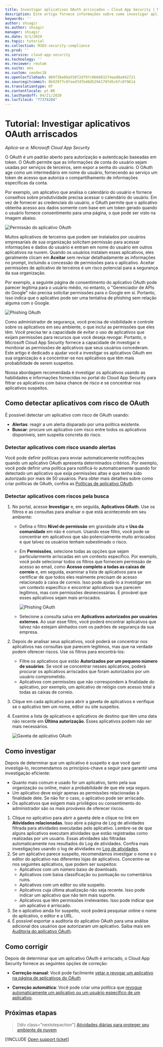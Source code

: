 ```yaml
---
title: Investigar aplicativos OAuth arriscados – Cloud App Security | Microsoft Docs
description: Este artigo fornece informações sobre como investigar aplicativos OAuth arriscados no Cloud App Security.
keywords: ''
author: shsagir
ms.author: shsagir
manager: shsagir
ms.date: 9/1/2019
ms.topic: tutorial
ms.collection: M365-security-compliance
ms.prod: ''
ms.service: cloud-app-security
ms.technology: ''
ms.reviewer: reutam
ms.suite: ems
ms.custom: seodec18
ms.openlocfilehash: 889f36e89a55072df97c0668832f4aad0a942721
ms.sourcegitcommit: 0b929f7c8feed7dfb40d5294179fd5c6fc079614
ms.translationtype: HT
ms.contentlocale: pt-BR
ms.lasthandoff: 04/21/2020
ms.locfileid: "77374204"
---
```

# <a name="tutorial-investigate-risky-oauth-apps"></a>Tutorial: Investigar aplicativos OAuth arriscados

*Aplica-se a: Microsoft Cloud App Security*

O OAuth é um padrão aberto para autorização e autenticação baseadas em token. O OAuth permite que as informações de conta do usuário sejam usadas por serviços de terceiros, sem expor a senha do usuário. O OAuth age como um intermediário em nome do usuário, fornecendo ao serviço um token de acesso que autoriza o compartilhamento de informações específicas da conta.

Por exemplo, um aplicativo que analisa o calendário do usuário e fornece conselhos sobre produtividade precisa acessar o calendário do usuário. Em vez de fornecer as credenciais do usuário, o OAuth permite que o aplicativo obtenha acesso aos dados somente com base em um token gerado quando o usuário fornece consentimento para uma página, o que pode ser visto na imagem abaixo.

![Permissão do aplicativo OAuth](media/oauth-permission.png)

Muitos aplicativos de terceiros que podem ser instalados por usuários empresariais de sua organização solicitam permissão para acessar informações e dados do usuário e entram em nome do usuário em outros aplicativos na nuvem. Quando os usuários instalam esses aplicativos, eles geralmente clicam em **Aceitar** sem revisar detalhadamente as informações no prompt, incluindo a concessão de permissões para o aplicativo. Aceitar permissões de aplicativo de terceiros é um risco potencial para a segurança da sua organização.

Por exemplo, a seguinte página de consentimento do aplicativo OAuth pode parecer legítima para o usuário médio, no entanto, o "Gerenciador de APIs do Google" não precisa solicitar permissões para o Google em si. Portanto, isso indica que o aplicativo pode ser uma tentativa de phishing sem relação alguma com o Google.

![Phishing OAuth](media/oauth-phishing.png)

Como administrador de segurança, você precisa de visibilidade e controle sobre os aplicativos em seu ambiente, o que inclui as permissões que eles têm. Você precisa ter a capacidade de evitar o uso de aplicativos que exijam permissões para recursos que você deseja revogar. Portanto, o Microsoft Cloud App Security fornece a capacidade de investigar e monitorar as permissões de aplicativos que seus usuários concederam. Este artigo é dedicado a ajudar você a investigar os aplicativos OAuth em sua organização e a concentrar-se nos aplicativos que têm mais probabilidade de serem suspeitos.

Nossa abordagem recomendada é investigar os aplicativos usando as habilidades e informações fornecidas no portal do Cloud App Security para filtrar os aplicativos com baixa chance de risco e se concentrar nos aplicativos suspeitos.

## <a name="how-to-detect-risky-oauth-apps"></a>Como detectar aplicativos com risco de OAuth

É possível detectar um aplicativo com risco de OAuth usando:

- **Alertas**: reagir a um alerta disparado por uma política existente.
- **Buscar**: procure um aplicativo com risco entre todos os aplicativos disponíveis, sem suspeita concreta do risco.

### <a name="detect-risky-apps-using-alerts"></a>Detectar aplicativos com risco usando alertas

Você pode definir políticas para enviar automaticamente notificações quando um aplicativo OAuth apresenta determinados critérios. Por exemplo, você pode definir uma política para notificá-lo automaticamente quando for detectado um aplicativo que exija permissões altas e que tenha sido autorizado por mais de 50 usuários. Para obter mais detalhes sobre como criar políticas de OAuth, confira as [Políticas de aplicativo OAuth](app-permission-policy.md).

### <a name="detect-risky-apps-by-hunting"></a>Detectar aplicativos com riscos pela busca

1. No portal, acesse **Investigar** e, em seguida, **Aplicativos OAuth**. Use os filtros e as consultas para analisar o que está acontecendo em seu ambiente:

    - Defina o filtro **Nível de permissão** em gravidade alta e **Uso da comunidade** em não é comum. Usando esse filtro, você pode se concentrar em aplicativos que são potencialmente muito arriscados e que talvez os usuários tenham subestimado o risco.
    - Em **Permissões**, selecione todas as opções que sejam particularmente arriscadas em um contexto específico. Por exemplo, você pode selecionar todos os filtros que fornecem permissão de acesso ao email, como **Acesso completo a todas as caixas de correio** e, em seguida, examinar a lista de aplicativos para se certificar de que todos eles realmente precisam de acesso relacionado à caixa de correio. Isso pode ajudá-lo a investigar em um contexto específico e encontrar aplicativos que parecem legítimos, mas com permissões desnecessárias. É provável que esses aplicativos sejam mais arriscados.

        ![Phishing OAuth](media/oauth-filters.png)

    - Selecione a consulta salva em **Aplicativos autorizados por usuários externos**. Ao usar esse filtro, você poderá encontrar aplicativos que talvez não estejam alinhados com os padrões de segurança da sua empresa.
1. Depois de analisar seus aplicativos, você poderá se concentrar nos aplicativos nas consultas que parecem legítimos, mas que na verdade podem oferecer riscos. Use os filtros para encontrá-los:
    - Filtre os aplicativos que estão **Autorizados por um pequeno número de usuários**. Se você se concentrar nesses aplicativos, poderá procurar os aplicativos arriscados que foram autorizados por um usuário comprometido.
    - Aplicativos com permissões que não correspondem à finalidade do aplicativo, por exemplo, um aplicativo de relógio com acesso total a todas as caixas de correio.
1. Clique em cada aplicativo para abrir a gaveta de aplicativos e verifique se o aplicativo tem um nome, editor ou site suspeitos.
1. Examine a lista de aplicativos e aplicativos de destino que têm uma data não recente em **Última autorização**. Esses aplicativos podem não ser mais necessários.

    ![Gaveta de aplicativo OAuth](media/oauth-drawer.png)

## <a name="how-to-investigate"></a>Como investigar

Depois de determinar que um aplicativo é suspeito e que você quer investigá-lo, recomendamos os princípios-chave a seguir para garantir uma investigação eficiente:

- Quanto mais comum e usado for um aplicativo, tanto pela sua organização ou online, maior a probabilidade de que ele seja seguro.
- Um aplicativo deve exigir apenas as permissões relacionadas à finalidade dele. Se não for o caso, o aplicativo pode ser arriscado.
- Os aplicativos que exigem mais privilégios ou consentimento do administrador são os mais prováveis de oferecer riscos.

1. Clique no aplicativo para abrir a gaveta dele e clique no link em **Atividades relacionadas**. Isso abre a página de Log de atividades filtrada para atividades executadas pelo aplicativo. Lembre-se de que alguns aplicativos executam atividades que estão registradas como realizadas por um usuário. Essas atividades são filtradas automaticamente nos resultados do Log de atividades. Confira mais investigações usando o log de atividades no [Log de atividades](activity-filters.md).
1. Se um aplicativo parece suspeito, recomendamos investigar o nome e o editor do aplicativo nas diferentes lojas de aplicativos. Concentre-se nos seguintes aplicativos, que podem ser suspeitos:
    - Aplicativos com um número baixo de downloads.
    - Aplicativos com baixa classificação ou pontuação ou comentários ruins.
    - Aplicativos com um editor ou site suspeito.
    - Aplicativos cuja última atualização não seja recente. Isso pode indicar um aplicativo que não tem mais suporte.
    - Aplicativos que têm permissões irrelevantes. Isso pode indicar que um aplicativo é arriscado.
1. Se o aplicativo ainda for suspeito, você poderá pesquisar online o nome do aplicativo, o editor e a URL.
1. É possível exportar a auditoria do aplicativo OAuth para uma análise adicional dos usuários que autorizaram um aplicativo. Saiba mais em [Auditoria do aplicativo OAuth](manage-app-permissions.md#oauth-app-auditing).

## <a name="how-to-remediate"></a>Como corrigir

Depois de determinar que um aplicativo OAuth é arriscado, o Cloud App Security fornece as seguintes opções de correção:

- **Correção manual**: Você pode facilmente [vetar e revogar um aplicativo na página de aplicativos do OAuth](manage-app-permissions.md#ban-or-approve-an-app)

- **Correção automática**: Você pode criar uma política que [revogue automaticamente um aplicativo ou um usuário específico de um aplicativo](app-permission-policy.md).

## <a name="next-steps"></a>Próximas etapas

> [!div class="nextstepaction"]
> [Atividades diárias para proteger seu ambiente de nuvem](daily-activities-to-protect-your-cloud-environment.md)

[!INCLUDE [Open support ticket](includes/support.md)]
